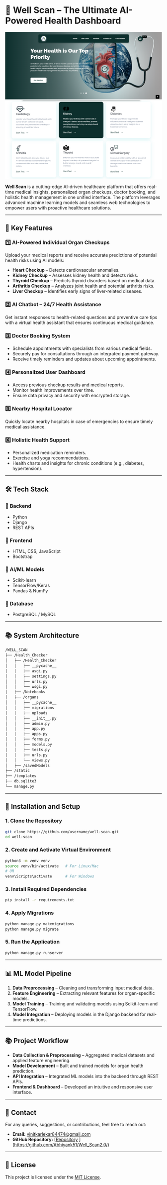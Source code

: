 # 🚀 **Well Scan – The Ultimate AI-Powered Health Dashboard**  

![Website Screenshot 1](Dashboard.png) ![Website Screenshot 2](Models.png)

**Well Scan** is a cutting-edge AI-driven healthcare platform that offers real-time medical insights, personalized organ checkups, doctor booking, and holistic health management in one unified interface. The platform leverages advanced machine learning models and seamless web technologies to empower users with proactive healthcare solutions.  

---

## 🎯 **Key Features**  

### 1️⃣ **AI-Powered Individual Organ Checkups**  
Upload your medical reports and receive accurate predictions of potential health risks using AI models:  
- **Heart Checkup** – Detects cardiovascular anomalies.  
- **Kidney Checkup** – Assesses kidney health and detects risks.  
- **Thyroid Checkup** – Predicts thyroid disorders based on medical data.  
- **Arthritis Checkup** – Analyzes joint health and potential arthritis risks.  
- **Liver Checkup** – Identifies early signs of liver-related diseases.  

### 2️⃣ **AI Chatbot – 24/7 Health Assistance**  
Get instant responses to health-related questions and preventive care tips with a virtual health assistant that ensures continuous medical guidance.  

### 3️⃣ **Doctor Booking System**  
- Schedule appointments with specialists from various medical fields.  
- Securely pay for consultations through an integrated payment gateway.  
- Receive timely reminders and updates about upcoming appointments.  

### 4️⃣ **Personalized User Dashboard**  
- Access previous checkup results and medical reports.  
- Monitor health improvements over time.  
- Ensure data privacy and security with encrypted storage.  

### 5️⃣ **Nearby Hospital Locator**  
Quickly locate nearby hospitals in case of emergencies to ensure timely medical assistance.  

### 6️⃣ **Holistic Health Support**  
- Personalized medication reminders.  
- Exercise and yoga recommendations.  
- Health charts and insights for chronic conditions (e.g., diabetes, hypertension).  

---

## 🛠️ **Tech Stack**  

### 🔹 **Backend**  
- Python  
- Django  
- REST APIs  

### 🔹 **Frontend**  
- HTML, CSS, JavaScript  
- Bootstrap  

### 🔹 **AI/ML Models**  
- Scikit-learn  
- TensorFlow/Keras  
- Pandas & NumPy  

### 🔹 **Database**  
- PostgreSQL / MySQL  

---

## 📚 **System Architecture**  
```bash
/WELL_SCAN
├── /Health_Checker
│   ├── /Health_Checker
│   │   ├── __pycache__
│   │   ├── asgi.py
│   │   ├── settings.py
│   │   ├── urls.py
│   │   └── wsgi.py
│   ├── /Notebooks
│   ├── /organs
│   │   ├── __pycache__
│   │   ├── migrations
│   │   ├── uploads
│   │   ├── __init__.py
│   │   ├── admin.py
│   │   ├── app.py
│   │   ├── apps.py
│   │   ├── forms.py
│   │   ├── models.py
│   │   ├── tests.py
│   │   ├── urls.py
│   │   └── views.py
│   ├── /savedModels
├── /static
├── /templates
├── db.sqlite3
└── manage.py
```

---

## 📄 **Installation and Setup**  

### 1. Clone the Repository  
```bash
git clone https://github.com/username/well-scan.git
cd well-scan
```

### 2. Create and Activate Virtual Environment  
```bash
python3 -m venv venv
source venv/bin/activate   # For Linux/Mac
# OR
venv\Scripts\activate      # For Windows
```

### 3. Install Required Dependencies  
```bash
pip install -r requirements.txt
```

### 4. Apply Migrations  
```bash
python manage.py makemigrations
python manage.py migrate
```

### 5. Run the Application  
```bash
python manage.py runserver
```


---

## 📊 **ML Model Pipeline**  
1. **Data Preprocessing** – Cleaning and transforming input medical data.  
2. **Feature Engineering** – Extracting relevant features for organ-specific models.  
3. **Model Training** – Training and validating models using Scikit-learn and TensorFlow.  
4. **Model Integration** – Deploying models in the Django backend for real-time predictions.  

---

## 📚 **Project Workflow**  
- **Data Collection & Preprocessing** – Aggregated medical datasets and applied feature engineering.  
- **Model Development** – Built and trained models for organ health prediction.  
- **API Integration** – Integrated ML models into the backend through REST APIs.  
- **Frontend & Dashboard** – Developed an intuitive and responsive user interface.  

---

## 📧 **Contact**  
For any queries, suggestions, or contributions, feel free to reach out:  
- **Email:** [vinitkarlekar84474@gmail.com](vinitkarlekar84474@gmail.com)  
- **GitHub Repository:** [[Repository]((https://github.com/Abhiyank51/Well_Scan2.0/))  ](https://github.com/Abhiyank51/Well_Scan2.0/)

---

## 📜 **License**  
This project is licensed under the [MIT License](LICENSE).  

